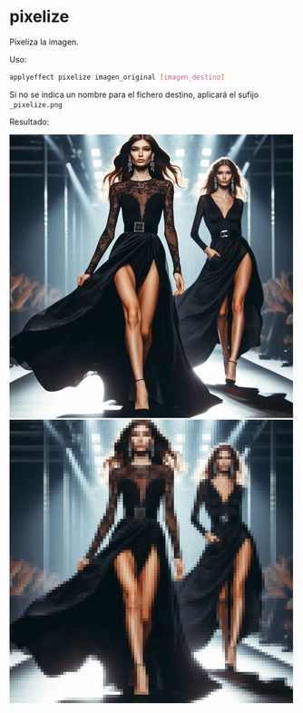 # pixelize

Pixeliza la imagen.

Uso:

``` sh
applyeffect pixelize imagen_original [imagen_destino]
```

Si no se indica un nombre para el fichero destino, aplicará el sufijo `_pixelize.png`

Resultado:

![imagen original](../../images/image.jpg)
![pixelize](../../images/image_pixelize.png)

